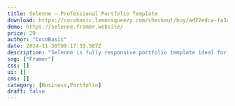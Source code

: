 ```yaml
---
title: Selenne — Professional Portfolio Template
download: https://cocobasic.lemonsqueezy.com/checkout/buy/ad22edca-fa3a-4e26-bf51-f5dcb786b660
demo: https://selenne.framer.website/
price: 29
author: "CocoBasic"
date: 2024-11-30T09:17:33.507Z
description: "Selenne is fully responsive portfolio template ideal for displaying your work and services. This template is an excellent selection for start-ups, agencies or independent professionals."
ssg: ["Framer"]
css: []
ui: []
cms: []
category: [Business,Portfolio]
draft: false
---
```

